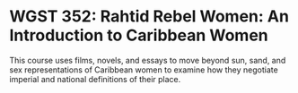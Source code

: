 # WGST 352: Rahtid Rebel Women: An Introduction to Caribbean Women

This course uses films, novels, and essays to move beyond sun, sand, and sex representations of Caribbean women to examine how they negotiate imperial and national definitions of their place.